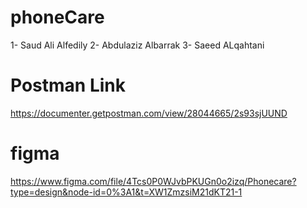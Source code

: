 # phoneCare
1- Saud Ali Alfedily
2- Abdulaziz Albarrak
3- Saeed ALqahtani

# Postman Link

https://documenter.getpostman.com/view/28044665/2s93sjUUND

# figma 
https://www.figma.com/file/4Tcs0P0WJvbPKUGn0o2izq/Phonecare?type=design&node-id=0%3A1&t=XW1ZmzsiM21dKT21-1
